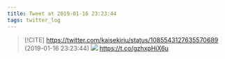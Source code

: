 ```yaml
---
title: Tweet at 2019-01-16 23:23:44
tags: twitter_log
---
```


> [!CITE] https://twitter.com/kaisekiriu/status/1085543127635570689 (2019-01-16 23:23:44)
> ![](https://twitter.com/kaisekiriu/status/1085543127635570689)
> https://t.co/gzhxpHiX6u
